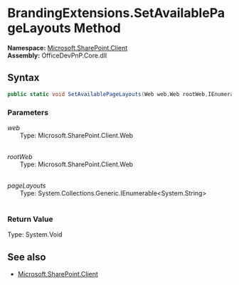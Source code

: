 # BrandingExtensions.SetAvailablePageLayouts Method  
**Namespace:** [Microsoft.SharePoint.Client](Microsoft.SharePoint.Client.md)  
**Assembly:** OfficeDevPnP.Core.dll  
## Syntax
```C#
public static void SetAvailablePageLayouts(Web web,Web rootWeb,IEnumerable<String> pageLayouts)
```
### Parameters
*web*  
&emsp;&emsp;Type: Microsoft.SharePoint.Client.Web  
&emsp;&emsp;  
  
*rootWeb*  
&emsp;&emsp;Type: Microsoft.SharePoint.Client.Web  
&emsp;&emsp;  
  
*pageLayouts*  
&emsp;&emsp;Type: System.Collections.Generic.IEnumerable<System.String>  
&emsp;&emsp;  
  
### Return Value
Type: System.Void  

## See also
- [Microsoft.SharePoint.Client](Microsoft.SharePoint.Client.md)
